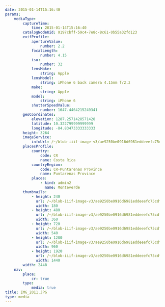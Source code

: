 ```yaml
---
date: 2015-01-14T15:16:40
params:
    mediaType:
        captureTime:
            time: 2015-01-14T15:16:40
        catalogNodeUid: 0197cbff-59c4-7e8c-8c61-0b55a32fd123
        exifProfile:
            apertureValue:
                number: 2.2
            focalLength:
                number: 4.15
            iso:
                number: 32
            lensMake:
                string: Apple
            lensModel:
                string: iPhone 6 back camera 4.15mm f/2.2
            make:
                string: Apple
            model:
                string: iPhone 6
            shutterSpeedValue:
                number: 1647.4464215240341
        geoCoordinates:
            elevation: 1287.2571428571428
            latitude: 10.322799999999999
            longitude: -84.83473333333333
        height: 3264
        imageService:
            infoUrl: /~/blob-iiif-image-v3/ae9250be0916d6981eddeeefc75cdf306da0fcfea315efacd9dba2e6cc38c720/info.json
        placesProfile:
            country:
                code: CR
                name: Costa Rica
            countryRegion:
                code: CR-Puntarenas Province
                name: Puntarenas Province
            places:
                - kind: admin2
                  name: Monteverde
        thumbnails:
            - height: 240
              url: /~/blob-iiif-image-v3/ae9250be0916d6981eddeeefc75cdf306da0fcfea315efacd9dba2e6cc38c720/full/180%2C240/0/default.jpg
              width: 180
            - height: 480
              url: /~/blob-iiif-image-v3/ae9250be0916d6981eddeeefc75cdf306da0fcfea315efacd9dba2e6cc38c720/full/360%2C480/0/default.jpg
              width: 360
            - height: 720
              url: /~/blob-iiif-image-v3/ae9250be0916d6981eddeeefc75cdf306da0fcfea315efacd9dba2e6cc38c720/full/540%2C720/0/default.jpg
              width: 540
            - height: 1280
              url: /~/blob-iiif-image-v3/ae9250be0916d6981eddeeefc75cdf306da0fcfea315efacd9dba2e6cc38c720/full/960%2C1280/0/default.jpg
              width: 960
            - height: 1920
              url: /~/blob-iiif-image-v3/ae9250be0916d6981eddeeefc75cdf306da0fcfea315efacd9dba2e6cc38c720/full/1440%2C1920/0/default.jpg
              width: 1440
        width: 2448
    nav:
        place:
            cr: true
        type:
            media: true
title: IMG_2011.JPG
type: media
---
```

